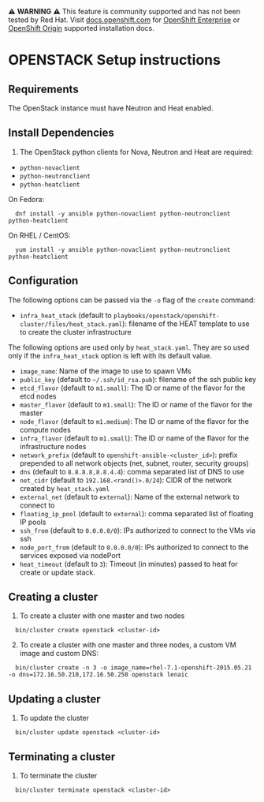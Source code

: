 :warning: **WARNING** :warning: This feature is community supported and has not been tested by Red Hat. Visit [docs.openshift.com](https://docs.openshift.com) for [OpenShift Enterprise](https://docs.openshift.com/enterprise/latest/install_config/install/index.html) or [OpenShift Origin](https://docs.openshift.org/latest/install_config/install/index.html) supported installation docs.

OPENSTACK Setup instructions
============================

Requirements
------------

The OpenStack instance must have Neutron and Heat enabled.

Install Dependencies
--------------------

1. The OpenStack python clients for Nova, Neutron and Heat are required:

* `python-novaclient`
* `python-neutronclient`
* `python-heatclient`

On Fedora:
```
  dnf install -y ansible python-novaclient python-neutronclient python-heatclient
```

On RHEL / CentOS:
```
  yum install -y ansible python-novaclient python-neutronclient python-heatclient
```

Configuration
-------------

The following options can be passed via the `-o` flag of the `create` command:

* `infra_heat_stack` (default to `playbooks/openstack/openshift-cluster/files/heat_stack.yaml`): filename of the HEAT template to use to create the cluster infrastructure

The following options are used only by `heat_stack.yaml`. They are so used only if the `infra_heat_stack` option is left with its default value.

* `image_name`: Name of the image to use to spawn VMs
* `public_key` (default to `~/.ssh/id_rsa.pub`): filename of the ssh public key
* `etcd_flavor` (default to `m1.small`): The ID or name of the flavor for the etcd nodes
* `master_flavor` (default to `m1.small`): The ID or name of the flavor for the master
* `node_flavor` (default to `m1.medium`): The ID or name of the flavor for the compute nodes
* `infra_flavor` (default to `m1.small`): The ID or name of the flavor for the infrastructure nodes
* `network_prefix` (default to `openshift-ansible-<cluster_id>`): prefix prepended to all network objects (net, subnet, router, security groups)
* `dns` (default to `8.8.8.8,8.8.4.4`): comma separated list of DNS to use
* `net_cidr` (default to `192.168.<rand()>.0/24`): CIDR of the network created by `heat_stack.yaml`
* `external_net` (default to `external`): Name of the external network to connect to
* `floating_ip_pool` (default to `external`): comma separated list of floating IP pools
* `ssh_from` (default to `0.0.0.0/0`): IPs authorized to connect to the VMs via ssh
* `node_port_from` (default to `0.0.0.0/0`): IPs authorized to connect to the services exposed via nodePort
* `heat_timeout` (default to `3`): Timeout (in minutes) passed to heat for create or update stack.


Creating a cluster
------------------

1. To create a cluster with one master and two nodes

```
  bin/cluster create openstack <cluster-id>
```

2. To create a cluster with one master and three nodes, a custom VM image and custom DNS:

```
  bin/cluster create -n 3 -o image_name=rhel-7.1-openshift-2015.05.21 -o dns=172.16.50.210,172.16.50.250 openstack lenaic
```

Updating a cluster
------------------

1. To update the cluster

```
  bin/cluster update openstack <cluster-id>
```

Terminating a cluster
---------------------

1. To terminate the cluster

```
  bin/cluster terminate openstack <cluster-id>
```
